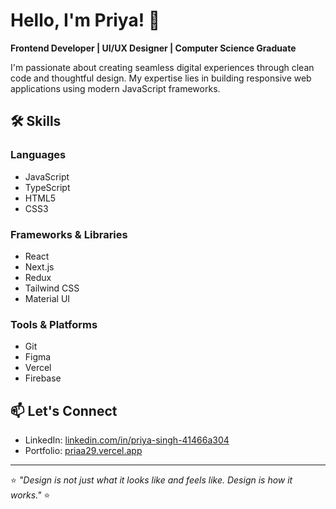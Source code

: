 # Hello, I'm Priya! 👋

**Frontend Developer | UI/UX Designer | Computer Science Graduate**

I'm passionate about creating seamless digital experiences through clean code and thoughtful design. My expertise lies in building responsive web applications using modern JavaScript frameworks.

## 🛠️ Skills

### Languages
- JavaScript
- TypeScript
- HTML5
- CSS3

### Frameworks & Libraries
- React
- Next.js
- Redux
- Tailwind CSS
- Material UI

### Tools & Platforms
- Git
- Figma
- Vercel
- Firebase

## 📫 Let's Connect

- LinkedIn: [linkedin.com/in/priya-singh-41466a304](https://www.linkedin.com/in/priya-singh-41466a304/)
- Portfolio: [priaa29.vercel.app](https://priaa29.vercel.app)

---

⭐️ *"Design is not just what it looks like and feels like. Design is how it works."* ⭐️

